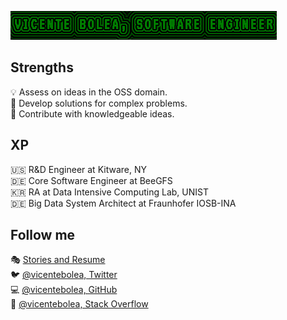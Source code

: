 ![](https://raw.githubusercontent.com/vicentebolea/vicentebolea/master/vicentebanner.png)

## Strengths 

💡 Assess on ideas in the OSS domain.  
🤔 Develop solutions for complex problems.  
🙏 Contribute with knowledgeable ideas. 

## XP

🇺🇸 R&D Engineer at Kitware, NY  
🇩🇪 Core Software Engineer at BeeGFS  
🇰🇷 RA at Data Intensive Computing Lab, UNIST  
🇩🇪 Big Data System Architect at Fraunhofer IOSB-INA  

## Follow me

🎭 [Stories and Resume](https://vicentebolea.github.io/)   
🐦 [@vicentebolea, Twitter](https://twitter.com/vicentebolea)   
💻 [@vicentebolea, GitHub](https://github.com/vicentebolea)  
📝 [@vicentebolea, Stack Overflow](http://stackoverflow.com/story/vicentebolea)
